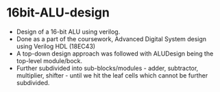 # 16bit-ALU-design
* Design of a 16-bit ALU using verilog.
* Done as a part of the coursework, Advanced Digital System design using Verilog HDL (18EC43)
* A top-down design approach was followed with ALUDesign being the top-level module/bock. 
* Further subdivided into sub-blocks/modules - adder, subtractor, multiplier, shifter - until we hit the leaf cells which cannot be further subdivided. 
